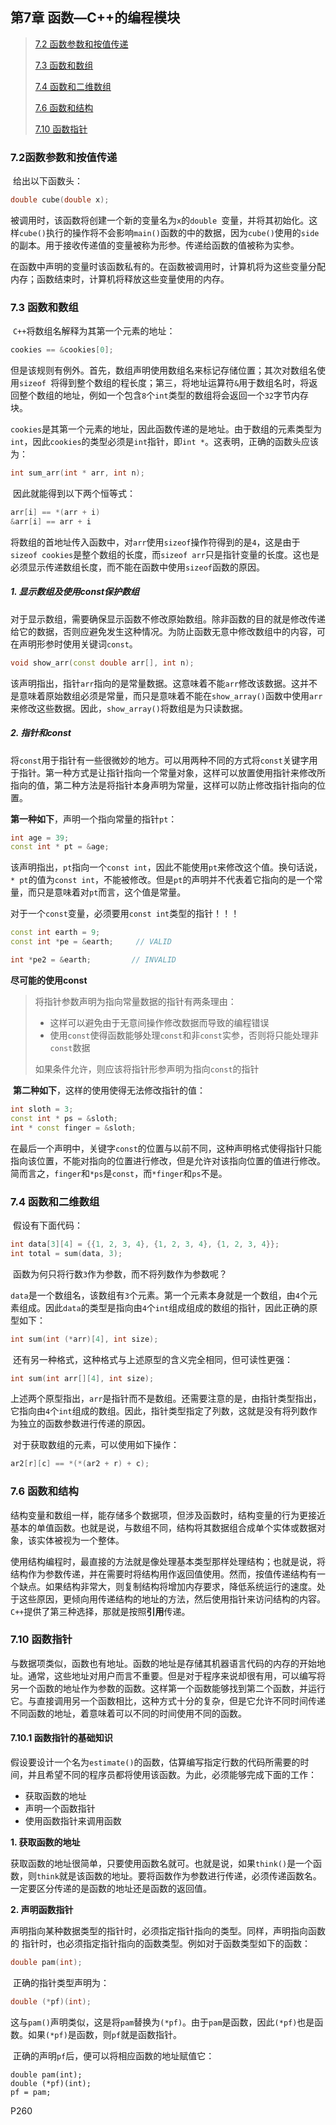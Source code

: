 ## 第7章 函数—C++的编程模块

>[7.2 函数参数和按值传递](#7.2)
>
>[7.3 函数和数组](#7.3)
>
>[7.4 函数和二维数组](#7.4)
>
>[7.6 函数和结构](#7.6)
>
>[7.10 函数指针](#7.10)

<h3 id="7.2">7.2函数参数和按值传递</h3>

​		给出以下函数头：

```c++
double cube(double x);
```

​		被调用时，该函数将创建一个新的变量名为`x`的`double `变量，并将其初始化。这样`cube()`执行的操作将不会影响`main()`函数的中的数据，因为`cube()`使用的`side`的副本。用于接收传递值的变量被称为形参。传递给函数的值被称为实参。

​		在函数中声明的变量时该函数私有的。在函数被调用时，计算机将为这些变量分配内存；函数结束时，计算机将释放这些变量使用的内存。

<h3 id="7.3">7.3 函数和数组</h3>

​		`C++`将数组名解释为其第一个元素的地址：

```c++
cookies == &cookies[0];
```

​		但是该规则有例外。首先，数组声明使用数组名来标记存储位置；其次对数组名使用`sizeof `将得到整个数组的程长度；第三，将地址运算符`&`用于数组名时，将返回整个数组的地址，例如一个包含`8`个`int`类型的数组将会返回一个`32`字节内存块。

​		`cookies`是其第一个元素的地址，因此函数传递的是地址。由于数组的元素类型为`int`，因此`cookies`的类型必须是`int`指针，即`int *`。这表明，正确的函数头应该为：

```c++
int sum_arr(int * arr, int n);
```

​		因此就能得到以下两个恒等式：

```c++
arr[i] == *(arr + i)
&arr[i] == arr + i
```

​		将数组的首地址传入函数中，对`arr`使用`sizeof`操作符得到的是`4`，这是由于`sizeof cookies`是整个数组的长度，而`sizeof arr`只是指针变量的长度。这也是必须显示传递数组长度，而不能在函数中使用`sizeof`函数的原因。

##### 1. 显示数组及使用const保护数组

​		对于显示数组，需要确保显示函数不修改原始数组。除非函数的目的就是修改传递给它的数据，否则应避免发生这种情况。为防止函数无意中修改数组中的内容，可在声明形参时使用关键词`const`。

```c++
void show_arr(const double arr[], int n);
```

​		该声明指出，指针`arr`指向的是常量数据。这意味着不能`arr`修改该数据。这并不是意味着原始数组必须是常量，而只是意味着不能在`show_array()`函数中使用`arr`来修改这些数据。因此，`show_array()`将数组是为只读数据。

##### 2. 指针和const

​		将`const`用于指针有一些很微妙的地方。可以用两种不同的方式将`const`关键字用于指针。第一种方式是让指针指向一个常量对象，这样可以放置使用指针来修改所指向的值，第二种方法是将指针本身声明为常量，这样可以防止修改指针指向的位置。

​		**第一种如下**，声明一个指向常量的指针`pt`：

```c++
int age = 39;
const int * pt = &age;
```

​		该声明指出，`pt`指向一个`const int`，因此不能使用`pt`来修改这个值。换句话说，`* pt`的值为`const int`，不能被修改。但是`pt`的声明并不代表着它指向的是一个常量，而只是意味着对`pt`而言，这个值是常量。

​		对于一个`const`变量，必须要用`const int`类型的指针！！！

```c++
const int earth = 9;
const int *pe = &earth;     // VALID

int *pe2 = &earth;         // INVALID
```

**尽可能的使用const**

> 将指针参数声明为指向常量数据的指针有两条理由：
>
> * 这样可以避免由于无意间操作修改数据而导致的编程错误
> * 使用`const`使得函数能够处理`const`和非`const`实参，否则将只能处理非`const`数据
>
> 如果条件允许，则应该将指针形参声明为指向`const`的指针

​		**第二种如下**，这样的使用使得无法修改指针的值：

```c++
int sloth = 3;
const int * ps = &sloth;
int * const finger = &sloth;
```

​		在最后一个声明中，关键字`const`的位置与以前不同，这种声明格式使得指针只能指向该位置，不能对指向的位置进行修改，但是允许对该指向位置的值进行修改。简而言之，`finger`和`*ps`是`const`，而`*finger`和`ps`不是。

<h3 id="7.4"> 7.4 函数和二维数组
</h3>

​		假设有下面代码：

```c++
int data[3][4] = {{1, 2, 3, 4}, {1, 2, 3, 4}, {1, 2, 3, 4}};
int total = sum(data, 3);
```

​		 函数为何只将行数`3`作为参数，而不将列数作为参数呢？

​		`data`是一个数组名，该数组有`3`个元素。第一个元素本身就是一个数组，由`4`个元素组成。因此`data`的类型是指向由`4`个`int`组成组成的数组的指针，因此正确的原型如下：

```c++
int sum(int (*arr)[4], int size);
```

​		还有另一种格式，这种格式与上述原型的含义完全相同，但可读性更强：

```c++
int sum(int arr[][4], int size);
```

​		上述两个原型指出，`arr`是指针而不是数组。还需要注意的是，由指针类型指出，它指向由`4`个`int`组成的数组。因此，指针类型指定了列数，这就是没有将列数作为独立的函数参数进行传递的原因。

​		对于获取数组的元素，可以使用如下操作：

```c++
ar2[r][c] == *(*(ar2 + r) + c);
```

<h3 id="7.6"> 7.6 函数和结构
    
</h3>

​		结构变量和数组一样，能存储多个数据项，但涉及函数时，结构变量的行为更接近基本的单值函数。也就是说，与数组不同，结构将其数据组合成单个实体或数据对象，该实体被视为一个整体。

​		使用结构编程时，最直接的方法就是像处理基本类型那样处理结构；也就是说，将结构作为参数传递，并在需要时将结构用作返回值使用。然而，按值传递结构有一个缺点。如果结构非常大，则复制结构将增加内存要求，降低系统运行的速度。处于这些原因，更倾向用传递结构的地址的方法，然后使用指针来访问结构的内容。`C++`提供了第三种选择，那就是按照**引用**传递。

<h3 id="7.10">
    7.10 函数指针
</h3>

​	与数据项类似，函数也有地址。函数的地址是存储其机器语言代码的内存的开始地址。通常，这些地址对用户而言不重要。但是对于程序来说却很有用，可以编写将另一个函数的地址作为参数的函数。这样第一个函数能够找到第二个函数，并运行它。与直接调用另一个函数相比，这种方式十分的复杂，但是它允许不同时间传递不同函数的地址，着意味着可以不同的时间使用不同的函数。

#### 7.10.1 函数指针的基础知识

​		假设要设计一个名为`estimate()`的函数，估算编写指定行数的代码所需要的时间，并且希望不同的程序员都将使用该函数。为此，必须能够完成下面的工作：

* 获取函数的地址
* 声明一个函数指针
* 使用函数指针来调用函数

**1. 获取函数的地址**

​		获取函数的地址很简单，只要使用函数名就可。也就是说，如果`think()`是一个函数，则`think`就是该函数的地址。要将函数作为参数进行传递，必须传递函数名。一定要区分传递的是函数的地址还是函数的返回值。

**2. 声明函数指针**

​		声明指向某种数据类型的指针时，必须指定指针指向的类型。同样，声明指向函数的 指针时，也必须指定指针指向的函数类型。例如对于函数类型如下的函数：

```C++
double pam(int);
```

​		正确的指针类型声明为：

```c++
double (*pf)(int);
```

​		这与`pam()`声明类似，这是将`pam`替换为`(*pf)`。由于`pam`是函数，因此`(*pf)`也是函数。如果`(*pf)`是函数，则`pf`就是函数指针。

​		正确的声明`pf`后，便可以将相应函数的地址赋值它：

```
double pam(int);
double (*pf)(int);
pf = pam;
```

P260
